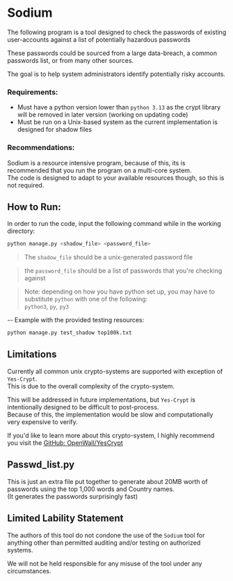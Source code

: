 # Sodium

The following program is a tool designed to check the passwords of
existing user-accounts against a list of potentially hazardous passwords

These passwords could be sourced from a large data-breach, a common passwords list,
or from many other sources. 

The goal is to help system administrators identify potentially risky accounts.

### Requirements:

- Must have a python version lower than `python 3.13` as the crypt library will be removed in later version (working on updating code)
- Must be run on a Unix-based system as the current implementation is designed for shadow files

### Recommendations:

Sodium is a resource intensive program, because of this, its is recommended that you run the program on a multi-core system.  
The code is designed to adapt to your available resources though, so this is not required.

## How to Run:

In order to run the code, input the following command while in the working directory:

```bash
python manage.py <shadow_file> <password_file>
```
> The `shadow_file` should be a unix-generated password file

> the `password_file` should be a list of passwords that you're checking against

> Note: depending on how you have python set up, you may have to substitute `python`
> with one of the following:  
> `python3`, `py`, `py3`

--
Example with the provided testing resources:

```bash
python manage.py test_shadow top100k.txt
```

## Limitations

Currently all common unix crypto-systems are supported with exception of `Yes-Crypt`.  
This is due to the overall complexity of the crypto-system.

This will be addressed in future implementations, but `Yes-Crypt` is intentionally designed to be difficult to post-process.  
Because of this, the implementation would be slow and computationally very expensive to verify.

If you'd like to learn more about this crypto-system, I highly recommend you visit the [GitHub: OpenWall/YesCrypt](https://github.com/openwall/yescrypt)

## Passwd_list.py

This is just an extra file put together to generate about 20MB worth of passwords using the top 1,000 words and Country names.  
(It generates the passwords surprisingly fast)

## Limited Lability Statement

The authors of this tool do not condone the use of the `Sodium` tool for anything other than permitted auditing and/or testing on authorized systems.

We will not be held responsible for any misuse of the tool under any circumstances.
